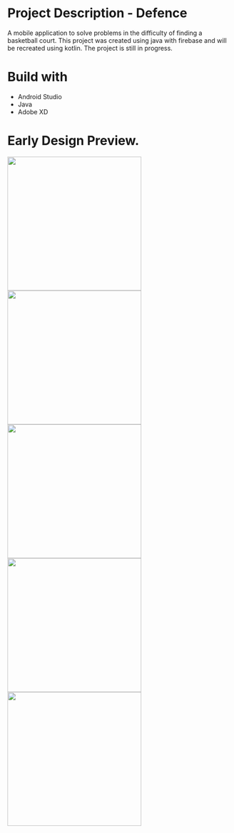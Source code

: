# Project Description - Defence
A mobile application to solve problems in the difficulty of finding a basketball court.
This project was created using java with firebase and will be recreated using kotlin.
The project is still in progress.

# Build with
* Android Studio
* Java
* Adobe XD

# Early Design Preview.

<img src="images/Android%20Mobile%20–%203.png" width =300> <img src="images/Android%20Mobile%20–%204.png" width =300> <img src="images/Android%20Mobile%20–%201.png" width =300> <img src="images/Android%20Mobile%20–%202.png" width =300> <img src="images/Android%20Mobile%20–%205.png" width =300>
